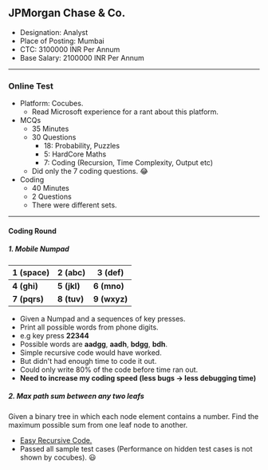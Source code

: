 ## JPMorgan Chase & Co.

- Designation: Analyst
- Place of Posting: Mumbai
- CTC: 3100000 INR Per Annum
- Base Salary: 2100000 INR Per Annum

---

### Online Test

- Platform: Cocubes.
    + Read Microsoft experience for a rant about this platform.
- MCQs
    + 35 Minutes
    + 30 Questions
        * 18: Probability,  Puzzles
        * 5: HardCore Maths
        * 7: Coding (Recursion, Time Complexity, Output etc)
    + Did only the 7 coding questions. :joy:
- Coding
    + 40 Minutes
    + 2 Questions
    + There were different sets.

---

#### Coding Round

##### 1. Mobile Numpad

|1 (space)|2 (abc)|3 (def)|
|-------|-------|-------|
|**4 (ghi)**|**5 (jkl)**|**6 (mno)**|
|**7 (pqrs)**|**8 (tuv)**|**9 (wxyz)**| 

- Given a Numpad and a sequences of key presses.
- Print all possible words from phone digits.
- e.g key press **22344**
- Possible words are **aadgg**, **aadh**, **bdgg**, **bdh**.
- Simple recursive code would have worked.
- But didn't had enough time to code it out.
- Could only write 80% of the code before time ran out.
- **Need to increase my coding speed (less bugs -> less debugging time)**

##### 2. Max path sum between any two leafs

Given a binary tree in which each node element contains a number. Find the maximum possible sum from one leaf node to another.

- [Easy Recursive Code.](https://github.com/hthuwal/competitive-programming/blob/1bcad6cebd811b5e38382f994f8a686b216b9a70/gfg/find-maximum-path-sum-two-leaves-binary-tree.md)
- Passed all sample test cases (Performance on hidden test cases is not shown by cocubes). :smiley:
